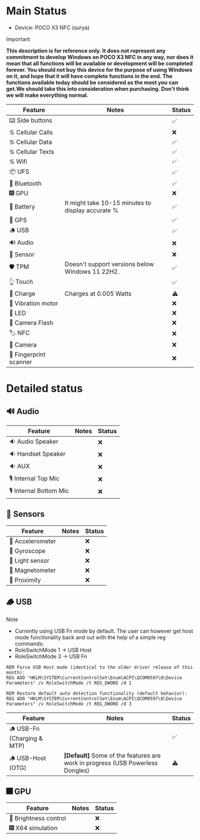 # Main Status
- Device: POCO X3 NFC (surya)
> [!IMPORTANT]
> **This description is for reference only. It does not represent any commitment to develop Windows on POCO X3 NFC in any way, nor does it mean that all functions will be available or development will be completed forever. You should not buy this device for the purpose of using Windows on it, and hope that it will have complete functions in the end. The functions available today should be considered as the most you can get.We should take this into consideration when purchasing. Don't think we will make everything normal.**

| Feature                | Notes                                                                                   | Status         |
|------------------------|-----------------------------------------------------------------------------------------|----------------|
| ⌨️ Side buttons        |                                                 | ✅            |
| ♋ Cellular Calls      |                                                 | ❌            |
| ♋ Cellular Data       |                                                 | ✅            |
| ♋ Cellular Texts      |                                                 | ✅            |
| ♋ Wifi                |                                                 | ✅            |
| 📦 UFS                 |                                                 | ✅            |
| 🔵 Bluetooth           |                                                 | ✅            |
| 🎆 GPU                 |                                                 | ❌            |
| 🔋 Battery             | It might take 10-15 minutes to display accurate %                       | ✅            |
| 📌 GPS                 |                                                 | ✅            |            
| 🪵 USB                 |                                                 | ✅            |
| 🔊 Audio               |                                                 | ❌            |
| 🧭 Sensor              |                                                 | ❌            |
| 🛡️ TPM                 | Doesn't support versions below Windows 11 22H2. | ✅            |
| 👆 Touch               |                                                 | ✅            |
| 🔌 Charge              | Charges at 0.005 Watts                          | ⚠️            |
| 📳 Vibration motor     |                                                 | ❌            |
| 🔦 LED                 |                                                 | ❌            |
| 📸 Camera Flash        |                                                 | ❌            |
| 🏷️ NFC                 |                                                 | ❌            |
| 📸 Camera              |                                                 | ❌            |
| 🧬 Fingerprint scanner |                                                 | ❌            |

# Detailed status

## 🔊 Audio
| Feature                | Notes                                                                                   | Status         |
|------------------------|-----------------------------------------------------------------------------------------|----------------|
| 🔉 Audio Speaker       |                                     | ❌            |
| 🔉 Handset  Speaker    |                                     | ❌            |
| 🔉 AUX                 |                                     | ❌            |
| 🎙️ Internal Top Mic    |                                     | ❌            |
| 🎙️ Internal Bottom Mic |                                     | ❌            |

## 🧭 Sensors
| Feature                | Notes                                                                                   | Status         |
|------------------------|-----------------------------------------------------------------------------------------|----------------|
| 🧭 Accelerometer       |                                     | ❌            |
| 🧭 Gyroscope           |                                     | ❌            |
| 🧭 Light sensor        |                                     | ❌            |
| 🧭 Magnetometer        |                                     | ❌            |
| 🧭 Proximity           |                                     | ❌            |

## 🪵 USB
> [!NOTE]
> - Currently using USB Fn mode by default. The user can however get host mode functionality back and out with the help of a simple reg commands:
> - RoleSwitchMode 1 -> USB Host
> - RoleSwitchMode 3 -> USB Fn
```batch
REM Force USB Host mode (identical to the older driver release of this month):
REG ADD "HKLM\SYSTEM\CurrentControlSet\Enum\ACPI\QCOM0597\0\Device Parameters" /v RoleSwitchMode /t REG_DWORD /d 1
```
```batch
REM Restore default auto detection functionality (default behavior):
REG ADD "HKLM\SYSTEM\CurrentControlSet\Enum\ACPI\QCOM0597\0\Device Parameters" /v RoleSwitchMode /t REG_DWORD /d 3
```

| Feature                         | Notes                                                                           | Status         |
|---------------------------------|---------------------------------------------------------------------------------|----------------|
| 🪵 USB-Fn   (Charging & MTP)   |                                                                                  | ✅            |
| 🪵 USB-Host (OTG)              | **[Default]**  Some of the features are work in progress (USB Powerless Dongles) | ⚠️            |


## 🎆 GPU 
| Feature                | Notes                                                                                   | Status         |
|------------------------|-----------------------------------------------------------------------------------------|----------------|
| 📲 Brightness control  |                                     | ❌            |
| 🎆 X64 simulation      |                                     | ❌            | 
